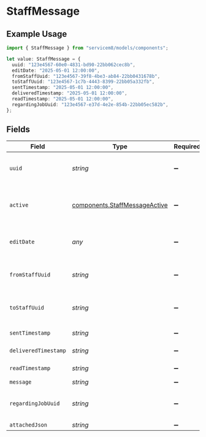 # StaffMessage

## Example Usage

```typescript
import { StaffMessage } from "servicem8/models/components";

let value: StaffMessage = {
  uuid: "123e4567-60e0-4831-bd90-22bb062cec8b",
  editDate: "2025-05-01 12:00:00",
  fromStaffUuid: "123e4567-39f8-4be3-ab84-22bb0431678b",
  toStaffUuid: "123e4567-1c7b-4443-8399-22bb05a332fb",
  sentTimestamp: "2025-05-01 12:00:00",
  deliveredTimestamp: "2025-05-01 12:00:00",
  readTimestamp: "2025-05-01 12:00:00",
  regardingJobUuid: "123e4567-e37d-4e2e-854b-22bb05ec582b",
};
```

## Fields

| Field                                                                          | Type                                                                           | Required                                                                       | Description                                                                    | Example                                                                        |
| ------------------------------------------------------------------------------ | ------------------------------------------------------------------------------ | ------------------------------------------------------------------------------ | ------------------------------------------------------------------------------ | ------------------------------------------------------------------------------ |
| `uuid`                                                                         | *string*                                                                       | :heavy_minus_sign:                                                             | Unique identifier for this record                                              | 123e4567-60e0-4831-bd90-22bb062cec8b                                           |
| `active`                                                                       | [components.StaffMessageActive](../../models/components/staffmessageactive.md) | :heavy_minus_sign:                                                             | Record active/deleted flag.  Valid values are [0,1]                            |                                                                                |
| `editDate`                                                                     | *any*                                                                          | :heavy_minus_sign:                                                             | Timestamp at which record was last modified                                    | 2025-05-01 12:00:00                                                            |
| `fromStaffUuid`                                                                | *string*                                                                       | :heavy_minus_sign:                                                             | N/A                                                                            | 123e4567-39f8-4be3-ab84-22bb0431678b                                           |
| `toStaffUuid`                                                                  | *string*                                                                       | :heavy_minus_sign:                                                             | N/A                                                                            | 123e4567-1c7b-4443-8399-22bb05a332fb                                           |
| `sentTimestamp`                                                                | *string*                                                                       | :heavy_minus_sign:                                                             | N/A                                                                            | 2025-05-01 12:00:00                                                            |
| `deliveredTimestamp`                                                           | *string*                                                                       | :heavy_minus_sign:                                                             | N/A                                                                            | 2025-05-01 12:00:00                                                            |
| `readTimestamp`                                                                | *string*                                                                       | :heavy_minus_sign:                                                             | N/A                                                                            | 2025-05-01 12:00:00                                                            |
| `message`                                                                      | *string*                                                                       | :heavy_minus_sign:                                                             | N/A                                                                            |                                                                                |
| `regardingJobUuid`                                                             | *string*                                                                       | :heavy_minus_sign:                                                             | N/A                                                                            | 123e4567-e37d-4e2e-854b-22bb05ec582b                                           |
| `attachedJson`                                                                 | *string*                                                                       | :heavy_minus_sign:                                                             | N/A                                                                            |                                                                                |